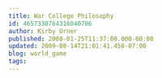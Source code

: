```yaml
---
title: War College Philosophy
id: 4657338764316040706
author: Kirby Urner
published: 2008-01-25T11:37:00.000-08:00
updated: 2009-08-14T21:01:41.458-07:00
blog: world_game
tags: 
---
```


